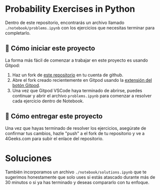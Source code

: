 <!-- hide -->

# Probability Exercises in Python

<!-- endhide -->

Dentro de este repositorio, encontrarás un archivo llamado `./notebook/problems.ipynb` con los ejercicios que necesitas terminar para completarlo.

## 🌱  Cómo iniciar este proyecto

La forma más fácil de comenzar a trabajar en este proyecto es usando Gitpod:

1. Haz un fork de [este repositorio](https://github.com/breatheco-de/calculus-and-algebra-problems-with-python) en tu cuenta de github.
2. Abre el fork creado recientemente en Gitpod usando la [extensión del botón Gitpod](https://www.gitpod.io/docs/browser-extension/).
3. Una vez que Gitpod VSCode haya terminado de abrirse, puedes continuar y abrir el archivo `problems.ipynb` para comenzar a resolver cada ejercicio dentro de Notebook.

## 🚛 Cómo entregar este proyecto

Una vez que hayas terminado de resolver los ejercicios, asegúrate de confirmar tus cambios, hazle "push" a el fork de tu repositorio y ve a 4Geeks.com para subir el enlace del repositorio.

# Soluciones

También incorporamos un archivo `./notebook/solutions.ipynb` que te sugerimos honestamente que solo uses si estás atascado durante más de 30 minutos o si ya has terminado y deseas compararlo con tu enfoque.